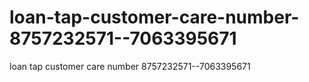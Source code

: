 # loan-tap-customer-care-number-8757232571--7063395671
loan tap customer care number 8757232571--7063395671
